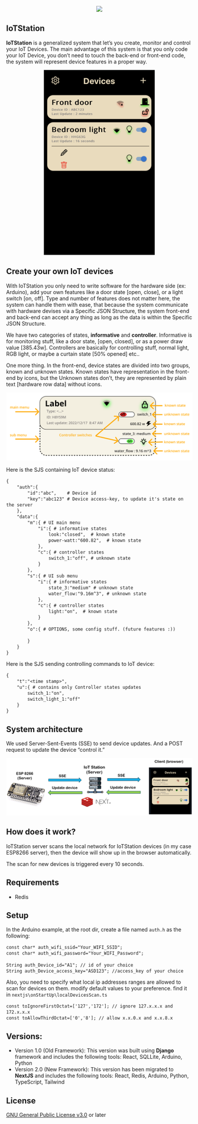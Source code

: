<p align="center">
  <a href="https://skillicons.dev">
    <img src="https://skillicons.dev/icons?i=arduino,redis,nextjs,react,py,cpp,ts,js" />
  </a>
</p>

## IoTStation

**IoTStation** is a generalized system that let’s you create, monitor and control your IoT Devices. The main advantage of this system is that you only code your IoT Device, you don’t need to touch the back-end or front-end code, the system will represent device features in a proper way.

<p align="center">
 <img src="images/homepage.PNG" width="300px" height="500px">
 </p>

## **Create your own IoT devices**

With IoTStation you only need to write software for the hardware side (ex: Arduino), add your own features like a door state [open, close], or a light switch [on, off]. Type and number of features does not matter here, the system can handle them with ease, that because the system communicate with hardware devises via a Specific JSON Structure, the system front-end and back-end can accept any thing as long as the data is within the Specific JSON Structure.

We have two categories of states, **informative** and **controller**. Informative is for monitoring stuff, like a door state, [open, closed], or as a power draw value [385.43w]. Controllers are basically for controlling stuff, normal light, RGB light, or maybe a curtain state [50% opened] etc..

One more thing. In the front-end, device states are divided into two groups, known and unknown states. Known states have representation in the front-end by icons, but the Unknown states don’t, they are represented by plain text [hardware row data] without icons.

![Screenshot](images/kukstates.png)

Here is the SJS containing IoT device status:
```
{
	"auth":{
		"id":"abc",    # Device id
		"key":"abc123" # Device access-key, to update it's state on the server
	},
	"data":{
		"m":{ # UI main menu
			"i":{ # informative states
				look:"closed",  # known state								
				power-watt:"600.82",  # known state
			},
			"c":{ # controller states
				switch_1:"off", # unknown state
			}
		},
		"s":{ # UI sub menu
			"i":{ # informative states
				state_3:"medium" # unknown state
				water_flow:"9.16m^3", # unknown state
			},
			"c":{ # controller states
				light:"on",  # known state
			}
		},
		"o":{ # OPTIONS, some config stuff. (future features :))

		}
	}
}
```

Here is the SJS sending controlling commands to IoT device:
```
{
	"t":"<time stamp>",
	"u":{ # contains only Controller states updates
		switch_1:"on",
		switch_light_1:"off"
	}	
}
```

## System architecture

We used Server-Sent-Events (SSE) to send device updates. And a POST request to update the device “control it.”

![Screenshot](images/architecture.png)

## How does it work?

IoTStation server scans the local network for IoTStation devices (in my case ESP8266 server), then the device will show up in the browser automatically.

The scan for new devices is triggered every 10 seconds.

## Requirements
- Redis

## Setup

In the Arduino example, at the root dir, create a file named `auth.h` as the following:
```
const char* auth_wifi_ssid="Your_WIFI_SSID";
const char* auth_wifi_password="Your_WIFI_Password";

String auth_Device_id="A1"; // id of your choice
String auth_Device_access_key="ASD123"; //access_key of your choice
```
Also, you need to specify what local ip addresses ranges are allowed to scan for devices on them. modify default values to your preference. find it in `nextjs\onStartUp\localDevicesScan.ts`
```
const toIgnoreFirstOctat=['127','172']; // ignore 127.x.x.x and 172.x.x.x
const toAllowThirdOctat=['0','8']; // allow x.x.0.x and x.x.8.x
```


## Versions:

- Version 1.0 (Old Framework): This version was built using **Django** framework and includes the following tools: React, SQLLite, Arduino, Python
- Version 2.0 (New Framework): This version has been migrated to **NextJS** and includes the following tools: React, Redis, Arduino, Python, TypeScript, Tailwind


## License
[GNU General Public License v3.0](LICENSE) or later
